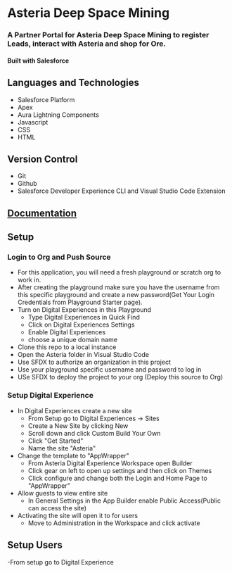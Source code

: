 # Asteria Deep Space Mining
### A Partner Portal for Asteria Deep Space Mining to register Leads, interact with Asteria and shop for Ore.

#### Built with Salesforce

## Languages and Technologies
 - Salesforce Platform
 - Apex
 - Aura Lightning Components
 - Javascript
 - CSS
 - HTML

## Version Control
 - Git
 - Github
 - Salesforce Developer Experience CLI and Visual Studio Code Extension

## [Documentation]('https://github.com/EX-Salesforce-Training/Project-2-Hard-Days-Byte/wiki/Documentation')

## Setup

### Login to Org and Push Source
 - For this application, you will need a fresh playground or scratch org to work in. 
 - After creating the playground make sure you have the username from this specific playground and create a new     password(Get Your Login Credentials from Playground Starter page).
 - Turn on Digital Experiences in this Playground
    - Type Digital Experiences in Quick Find
    - Click on Digital Experiences Settings
    - Enable Digital Experiences
    - choose a unique domain name
 - Clone this repo to a local instance
 - Open the Asteria folder in Visual Studio Code
 - Use SFDX to authorize an organization in this project
 - Use your playground specific username and password to log in
 - USe SFDX to deploy the project to your org (Deploy this source to Org)

 ### Setup Digital Experience
 - In Digital Experiences create a new site
    - From Setup go to Digital Experiences -> Sites
    - Create a New Site by clicking New
    - Scroll down and click Custom Build Your Own
    - Click "Get Started"
    - Name the site "Asteria"
 - Change the template to "AppWrapper"
    - From Asteria Digital Experience Workspace open Builder
    - Click gear on left to open up settings and then click on Themes
    - Click configure and change both the Login and Home Page to "AppWrapper"
 - Allow guests to view entire site
    - In General Settings in the App Builder enable Public Access(Public can access the site)
 - Activating the site will open it to for users
    - Move to Administration in the Workspace and click activate
## Setup Users
-From setup go to Digital Experience
